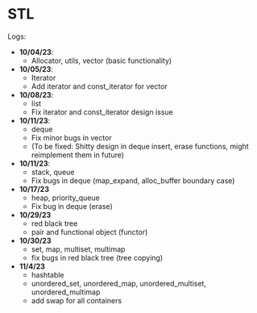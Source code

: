 # STL

Logs:

- **10/04/23**:
  - Allocator, utils, vector (basic functionality)
- **10/05/23**:
  - Iterator
  - Add iterator and const_iterator for vector
- **10/08/23**:
  - list
  - Fix iterator and const_iterator design issue
- **10/11/23**:
  - deque
  - Fix minor bugs in vector
  - (To be fixed: Shitty design in deque insert, erase functions, might reimplement them in future)
- **10/11/23**:
  - stack, queue
  - Fix bugs in deque (map_expand, alloc_buffer boundary case)
- **10/17/23**
  - heap, priority_queue
  - Fix bug in deque (erase)
- **10/29/23**
  - red black tree
  - pair and functional object (functor)
- **10/30/23**
  - set, map, multiset, multimap
  - fix bugs in red black tree (tree copying)
- **11/4/23**
  - hashtable
  - unordered_set, unordered_map, unordered_multiset, unordered_multimap
  - add swap for all containers
